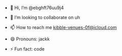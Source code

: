 - 👋 Hi, I’m @ebghft76uu9j4

- 💞️ I’m looking to collaborate on uh
- 📫 How to reach me kibble-venues-0f@icloud.com
- 😄 Pronouns: jackk
- ⚡ Fun fact: code

<!---
ebghft76uu9j4/ebghft76uu9j4 is a ✨ special ✨ repository because its `README.md` (this file) appears on your GitHub profile.
You can click the Preview link to take a look at your changes.
--->
